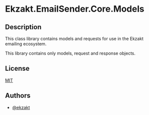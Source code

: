 ﻿# Ekzakt.EmailSender.Core.Models


## Description
This class library contains models and requests for use in the Ekzakt emailing ecosystem.

This library contains only models, request and response objects.


## License
[MIT](https://choosealicense.com/licenses/mit/)


## Authors
- [@ekzakt](https://www.github.com/ekzakt)